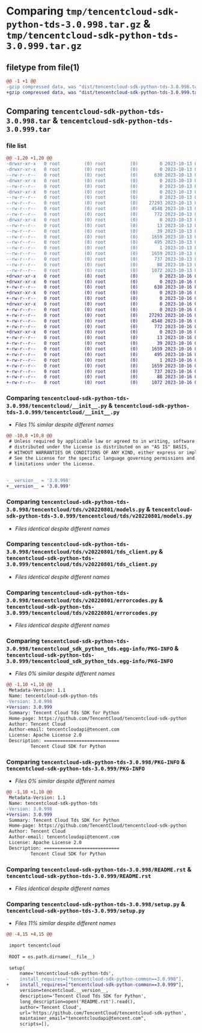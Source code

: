 # Comparing `tmp/tencentcloud-sdk-python-tds-3.0.998.tar.gz` & `tmp/tencentcloud-sdk-python-tds-3.0.999.tar.gz`

## filetype from file(1)

```diff
@@ -1 +1 @@
-gzip compressed data, was "dist/tencentcloud-sdk-python-tds-3.0.998.tar", last modified: Fri Oct 13 00:37:42 2023, max compression
+gzip compressed data, was "dist/tencentcloud-sdk-python-tds-3.0.999.tar", last modified: Mon Oct 16 00:36:49 2023, max compression
```

## Comparing `tencentcloud-sdk-python-tds-3.0.998.tar` & `tencentcloud-sdk-python-tds-3.0.999.tar`

### file list

```diff
@@ -1,20 +1,20 @@
-drwxr-xr-x   0 root         (0) root         (0)        0 2023-10-13 00:37:42.000000 tencentcloud-sdk-python-tds-3.0.998/
-drwxr-xr-x   0 root         (0) root         (0)        0 2023-10-13 00:37:42.000000 tencentcloud-sdk-python-tds-3.0.998/tencentcloud/
--rw-r--r--   0 root         (0) root         (0)      630 2023-10-13 00:37:42.000000 tencentcloud-sdk-python-tds-3.0.998/tencentcloud/__init__.py
-drwxr-xr-x   0 root         (0) root         (0)        0 2023-10-13 00:37:42.000000 tencentcloud-sdk-python-tds-3.0.998/tencentcloud/tds/
--rw-r--r--   0 root         (0) root         (0)        0 2023-10-13 00:37:42.000000 tencentcloud-sdk-python-tds-3.0.998/tencentcloud/tds/__init__.py
-drwxr-xr-x   0 root         (0) root         (0)        0 2023-10-13 00:37:42.000000 tencentcloud-sdk-python-tds-3.0.998/tencentcloud/tds/v20220801/
--rw-r--r--   0 root         (0) root         (0)        0 2023-10-13 00:37:42.000000 tencentcloud-sdk-python-tds-3.0.998/tencentcloud/tds/v20220801/__init__.py
--rw-r--r--   0 root         (0) root         (0)    27293 2023-10-13 00:37:42.000000 tencentcloud-sdk-python-tds-3.0.998/tencentcloud/tds/v20220801/models.py
--rw-r--r--   0 root         (0) root         (0)     4548 2023-10-13 00:37:42.000000 tencentcloud-sdk-python-tds-3.0.998/tencentcloud/tds/v20220801/tds_client.py
--rw-r--r--   0 root         (0) root         (0)      772 2023-10-13 00:37:42.000000 tencentcloud-sdk-python-tds-3.0.998/tencentcloud/tds/v20220801/errorcodes.py
-drwxr-xr-x   0 root         (0) root         (0)        0 2023-10-13 00:37:42.000000 tencentcloud-sdk-python-tds-3.0.998/tencentcloud_sdk_python_tds.egg-info/
--rw-r--r--   0 root         (0) root         (0)       13 2023-10-13 00:37:42.000000 tencentcloud-sdk-python-tds-3.0.998/tencentcloud_sdk_python_tds.egg-info/top_level.txt
--rw-r--r--   0 root         (0) root         (0)       39 2023-10-13 00:37:42.000000 tencentcloud-sdk-python-tds-3.0.998/tencentcloud_sdk_python_tds.egg-info/requires.txt
--rw-r--r--   0 root         (0) root         (0)     1659 2023-10-13 00:37:42.000000 tencentcloud-sdk-python-tds-3.0.998/tencentcloud_sdk_python_tds.egg-info/PKG-INFO
--rw-r--r--   0 root         (0) root         (0)      495 2023-10-13 00:37:42.000000 tencentcloud-sdk-python-tds-3.0.998/tencentcloud_sdk_python_tds.egg-info/SOURCES.txt
--rw-r--r--   0 root         (0) root         (0)        1 2023-10-13 00:37:42.000000 tencentcloud-sdk-python-tds-3.0.998/tencentcloud_sdk_python_tds.egg-info/dependency_links.txt
--rw-r--r--   0 root         (0) root         (0)     1659 2023-10-13 00:37:42.000000 tencentcloud-sdk-python-tds-3.0.998/PKG-INFO
--rw-r--r--   0 root         (0) root         (0)      737 2023-10-13 00:37:42.000000 tencentcloud-sdk-python-tds-3.0.998/README.rst
--rw-r--r--   0 root         (0) root         (0)       88 2023-10-13 00:37:42.000000 tencentcloud-sdk-python-tds-3.0.998/setup.cfg
--rw-r--r--   0 root         (0) root         (0)     1072 2023-10-13 00:37:42.000000 tencentcloud-sdk-python-tds-3.0.998/setup.py
+drwxr-xr-x   0 root         (0) root         (0)        0 2023-10-16 00:36:49.000000 tencentcloud-sdk-python-tds-3.0.999/
+drwxr-xr-x   0 root         (0) root         (0)        0 2023-10-16 00:36:49.000000 tencentcloud-sdk-python-tds-3.0.999/tencentcloud/
+-rw-r--r--   0 root         (0) root         (0)      630 2023-10-16 00:36:49.000000 tencentcloud-sdk-python-tds-3.0.999/tencentcloud/__init__.py
+drwxr-xr-x   0 root         (0) root         (0)        0 2023-10-16 00:36:49.000000 tencentcloud-sdk-python-tds-3.0.999/tencentcloud/tds/
+-rw-r--r--   0 root         (0) root         (0)        0 2023-10-16 00:36:49.000000 tencentcloud-sdk-python-tds-3.0.999/tencentcloud/tds/__init__.py
+drwxr-xr-x   0 root         (0) root         (0)        0 2023-10-16 00:36:49.000000 tencentcloud-sdk-python-tds-3.0.999/tencentcloud/tds/v20220801/
+-rw-r--r--   0 root         (0) root         (0)        0 2023-10-16 00:36:49.000000 tencentcloud-sdk-python-tds-3.0.999/tencentcloud/tds/v20220801/__init__.py
+-rw-r--r--   0 root         (0) root         (0)    27293 2023-10-16 00:36:49.000000 tencentcloud-sdk-python-tds-3.0.999/tencentcloud/tds/v20220801/models.py
+-rw-r--r--   0 root         (0) root         (0)     4548 2023-10-16 00:36:49.000000 tencentcloud-sdk-python-tds-3.0.999/tencentcloud/tds/v20220801/tds_client.py
+-rw-r--r--   0 root         (0) root         (0)      772 2023-10-16 00:36:49.000000 tencentcloud-sdk-python-tds-3.0.999/tencentcloud/tds/v20220801/errorcodes.py
+drwxr-xr-x   0 root         (0) root         (0)        0 2023-10-16 00:36:49.000000 tencentcloud-sdk-python-tds-3.0.999/tencentcloud_sdk_python_tds.egg-info/
+-rw-r--r--   0 root         (0) root         (0)       13 2023-10-16 00:36:49.000000 tencentcloud-sdk-python-tds-3.0.999/tencentcloud_sdk_python_tds.egg-info/top_level.txt
+-rw-r--r--   0 root         (0) root         (0)       39 2023-10-16 00:36:49.000000 tencentcloud-sdk-python-tds-3.0.999/tencentcloud_sdk_python_tds.egg-info/requires.txt
+-rw-r--r--   0 root         (0) root         (0)     1659 2023-10-16 00:36:49.000000 tencentcloud-sdk-python-tds-3.0.999/tencentcloud_sdk_python_tds.egg-info/PKG-INFO
+-rw-r--r--   0 root         (0) root         (0)      495 2023-10-16 00:36:49.000000 tencentcloud-sdk-python-tds-3.0.999/tencentcloud_sdk_python_tds.egg-info/SOURCES.txt
+-rw-r--r--   0 root         (0) root         (0)        1 2023-10-16 00:36:49.000000 tencentcloud-sdk-python-tds-3.0.999/tencentcloud_sdk_python_tds.egg-info/dependency_links.txt
+-rw-r--r--   0 root         (0) root         (0)     1659 2023-10-16 00:36:49.000000 tencentcloud-sdk-python-tds-3.0.999/PKG-INFO
+-rw-r--r--   0 root         (0) root         (0)      737 2023-10-16 00:36:49.000000 tencentcloud-sdk-python-tds-3.0.999/README.rst
+-rw-r--r--   0 root         (0) root         (0)       88 2023-10-16 00:36:49.000000 tencentcloud-sdk-python-tds-3.0.999/setup.cfg
+-rw-r--r--   0 root         (0) root         (0)     1072 2023-10-16 00:36:49.000000 tencentcloud-sdk-python-tds-3.0.999/setup.py
```

### Comparing `tencentcloud-sdk-python-tds-3.0.998/tencentcloud/__init__.py` & `tencentcloud-sdk-python-tds-3.0.999/tencentcloud/__init__.py`

 * *Files 1% similar despite different names*

```diff
@@ -10,8 +10,8 @@
 # Unless required by applicable law or agreed to in writing, software
 # distributed under the License is distributed on an "AS IS" BASIS,
 # WITHOUT WARRANTIES OR CONDITIONS OF ANY KIND, either express or implied.
 # See the License for the specific language governing permissions and
 # limitations under the License.
 
 
-__version__ = '3.0.998'
+__version__ = '3.0.999'
```

### Comparing `tencentcloud-sdk-python-tds-3.0.998/tencentcloud/tds/v20220801/models.py` & `tencentcloud-sdk-python-tds-3.0.999/tencentcloud/tds/v20220801/models.py`

 * *Files identical despite different names*

### Comparing `tencentcloud-sdk-python-tds-3.0.998/tencentcloud/tds/v20220801/tds_client.py` & `tencentcloud-sdk-python-tds-3.0.999/tencentcloud/tds/v20220801/tds_client.py`

 * *Files identical despite different names*

### Comparing `tencentcloud-sdk-python-tds-3.0.998/tencentcloud/tds/v20220801/errorcodes.py` & `tencentcloud-sdk-python-tds-3.0.999/tencentcloud/tds/v20220801/errorcodes.py`

 * *Files identical despite different names*

### Comparing `tencentcloud-sdk-python-tds-3.0.998/tencentcloud_sdk_python_tds.egg-info/PKG-INFO` & `tencentcloud-sdk-python-tds-3.0.999/tencentcloud_sdk_python_tds.egg-info/PKG-INFO`

 * *Files 0% similar despite different names*

```diff
@@ -1,10 +1,10 @@
 Metadata-Version: 1.1
 Name: tencentcloud-sdk-python-tds
-Version: 3.0.998
+Version: 3.0.999
 Summary: Tencent Cloud Tds SDK for Python
 Home-page: https://github.com/TencentCloud/tencentcloud-sdk-python
 Author: Tencent Cloud
 Author-email: tencentcloudapi@tencent.com
 License: Apache License 2.0
 Description: ============================
         Tencent Cloud SDK for Python
```

### Comparing `tencentcloud-sdk-python-tds-3.0.998/PKG-INFO` & `tencentcloud-sdk-python-tds-3.0.999/PKG-INFO`

 * *Files 0% similar despite different names*

```diff
@@ -1,10 +1,10 @@
 Metadata-Version: 1.1
 Name: tencentcloud-sdk-python-tds
-Version: 3.0.998
+Version: 3.0.999
 Summary: Tencent Cloud Tds SDK for Python
 Home-page: https://github.com/TencentCloud/tencentcloud-sdk-python
 Author: Tencent Cloud
 Author-email: tencentcloudapi@tencent.com
 License: Apache License 2.0
 Description: ============================
         Tencent Cloud SDK for Python
```

### Comparing `tencentcloud-sdk-python-tds-3.0.998/README.rst` & `tencentcloud-sdk-python-tds-3.0.999/README.rst`

 * *Files identical despite different names*

### Comparing `tencentcloud-sdk-python-tds-3.0.998/setup.py` & `tencentcloud-sdk-python-tds-3.0.999/setup.py`

 * *Files 11% similar despite different names*

```diff
@@ -4,15 +4,15 @@
 
 import tencentcloud
 
 ROOT = os.path.dirname(__file__)
 
 setup(
     name='tencentcloud-sdk-python-tds',
-    install_requires=["tencentcloud-sdk-python-common==3.0.998"],
+    install_requires=["tencentcloud-sdk-python-common==3.0.999"],
     version=tencentcloud.__version__,
     description='Tencent Cloud Tds SDK for Python',
     long_description=open('README.rst').read(),
     author='Tencent Cloud',
     url='https://github.com/TencentCloud/tencentcloud-sdk-python',
     maintainer_email="tencentcloudapi@tencent.com",
     scripts=[],
```

